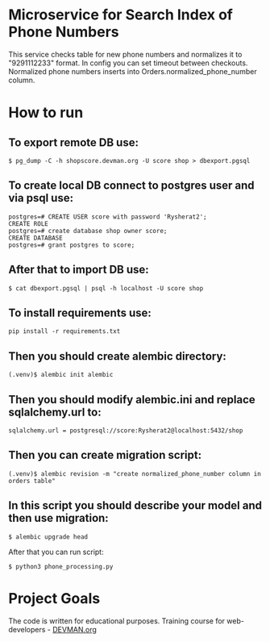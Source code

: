 # Microservice for Search Index of Phone Numbers

This service checks table for new phone numbers and normalizes it to "9291112233" format. In config you can set timeout between checkouts. Normalized phone numbers inserts into Orders.normalized_phone_number column.

# How to run

## To export remote DB use:
```
$ pg_dump -C -h shopscore.devman.org -U score shop > dbexport.pgsql
```
## To create local DB connect to postgres user and via psql use:
```
postgres=# CREATE USER score with password 'Rysherat2';
CREATE ROLE
postgres=# create database shop owner score;
CREATE DATABASE
postgres=# grant postgres to score;
```
## After that to import DB use:
```
$ cat dbexport.pgsql | psql -h localhost -U score shop
```
## To install requirements use:
```
pip install -r requirements.txt
```
## Then you should create alembic directory:
```
(.venv)$ alembic init alembic
```
## Then you should modify alembic.ini and replace sqlalchemy.url to:
```
sqlalchemy.url = postgresql://score:Rysherat2@localhost:5432/shop
```
## Then you can create migration script:
```
(.venv)$ alembic revision -m "create normalized_phone_number column in orders table"
```
## In this script you should describe your model and then use migration:
```
$ alembic upgrade head
```
After that you can run script:
```
$ python3 phone_processing.py
```

# Project Goals

The code is written for educational purposes. Training course for web-developers - [DEVMAN.org](https://devman.org)
